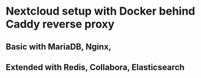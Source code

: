 # Nextcloud setup with Docker behind Caddy reverse proxy

## Basic with MariaDB, Nginx, 
## Extended with Redis, Collabora, Elasticsearch

